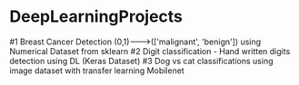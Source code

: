 # DeepLearningProjects

#1 Breast Cancer Detection (0,1)--->(['malignant', 'benign']) using Numerical Dataset from sklearn
#2 Digit classification  - Hand written digits detection using DL (Keras Dataset)
#3 Dog vs cat classifications using image dataset with transfer learning  Mobilenet

